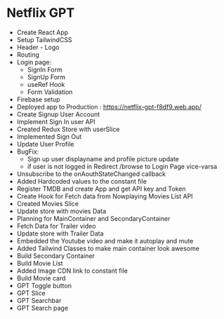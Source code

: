 # Netflix GPT

- Create React App
- Setup TailwindCSS
- Header - Logo
- Routing
- Login page:
  - SignIn Form
  - SignUp Form
  - useRef Hook
  - Form Validation
- Firebase setup
- Deployed app to Production : https://netflix-gpt-f8df9.web.app/
- Create Signup User Account
- Implement Sign In user API
- Created Redux Store with userSlice
- Implemented Sign Out
- Update User Profile
- BugFix:
  - Sign up user displayname and profile picture update
  - if user is not logged in Redirect /browse to Login Page vice-varsa
- Unsubscribe to the onAouthStateChanged callback
- Added Hardcoded values to the constant file
- Register TMDB and create App and get API key and Token
- Create Hook for Fetch data from Nowplaying Movies List API
- Created Movies Slice
- Update store with movies Data
- Planning for MainContainer and SecondaryContainer
- Fetch Data for Trailer video
- Update store with Trailer Data
- Embedded the Youtube video and make it autoplay and mute
- Added Tailwind Classes to make main container look awesome
- Build Secondary Container
- Build Movie List
- Added Image CDN link to constant file
- Build Movie card
- GPT Toggle button
- GPT Slice
- GPT Searchbar
- GPT Search page
